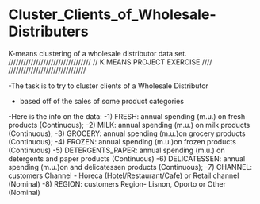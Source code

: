 # Cluster_Clients_of_Wholesale-Distributers
K-means clustering of a wholesale distributor data set.
/////////////////////////////////
// K MEANS PROJECT EXERCISE ////
///////////////////////////////

-The task is to try to cluster clients of a Wholesale Distributor
- based off of the sales of some product categories

-Here is the info on the data:
-1)	FRESH: annual spending (m.u.) on fresh products (Continuous);
-2)	MILK: annual spending (m.u.) on milk products (Continuous);
-3)	GROCERY: annual spending (m.u.)on grocery products (Continuous);
-4)	FROZEN: annual spending (m.u.)on frozen products (Continuous)
-5)	DETERGENTS_PAPER: annual spending (m.u.) on detergents and paper products (Continuous)
-6)	DELICATESSEN: annual spending (m.u.)on and delicatessen products (Continuous);
-7)	CHANNEL: customers Channel - Horeca (Hotel/Restaurant/Cafe) or Retail channel (Nominal)
-8)	REGION: customers Region- Lisnon, Oporto or Other (Nominal)

